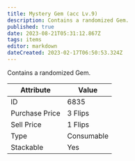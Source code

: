 ```yaml
---
title: Mystery Gem (acc Lv.9)
description: Contains a randomized Gem.
published: true
date: 2023-08-21T05:31:12.867Z
tags: items
editor: markdown
dateCreated: 2023-02-17T06:50:53.324Z
---
```


Contains a randomized Gem.

|Attribute|Value|
|-|-|
|ID|6835|
|Purchase Price|3 Flips|
|Sell Price|1 Flips|
|Type|Consumable|
|Stackable|Yes|

